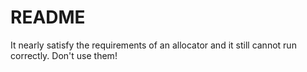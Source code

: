 # README
It nearly satisfy the requirements of an allocator and it still cannot run correctly. Don't use them! 

